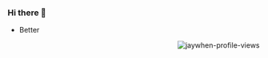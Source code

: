 ### Hi there 👋
- Better

<p align="right"> <img src="https://komarev.com/ghpvc/?username=jaywhen&label=Profile%20views&color=0e75b6&style=flat" alt="jaywhen-profile-views" /> </p>

